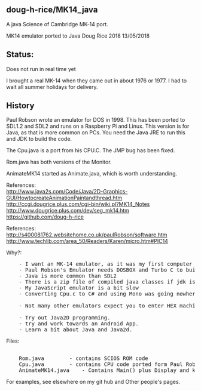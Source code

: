 <H2>doug-h-rice/MK14_java</h2>

A java Science of Cambridge MK-14 port. 

MK14 emulator ported to Java
Doug Rice 2018	13/05/2018

<h2>Status:</h2>	

Does not run in real time yet

I brought a real MK-14 when they came out in about 1976 or 1977. 
I had to wait all summer holidays for delivery.

<h2>History</H2>
Paul Robson wrote an emulator for DOS in 1998. This has been ported to SDL1.2 and SDL2 and runs on a Raspberry Pi and Linux. This version is for Java, as that is more common on PCs. You need the Java JRE to run this and JDK to build the code. 

The Cpu.java is a port from his CPU.C. The JMP bug has been fixed.

Rom.java has both versions of the Monitor.

AnimateMK14 started as Animate.java, which is worth understanding.

References:<BR>
	http://www.java2s.com/Code/Java/2D-Graphics-GUI/HowtocreateAnimationPaintandthread.htm <BR>
	http://ccgi.dougrice.plus.com/cgi-bin/wiki.pl?MK14_Notes <BR>
	http://www.dougrice.plus.com/dev/seg_mk14.htm <BR>
	https://github.com/doug-h-rice <BR>


References:<BR>	
	http://s400081762.websitehome.co.uk/paulRobson/software.htm <BR>
	http://www.techlib.com/area_50/Readers/Karen/micro.htm#PIC14 <BR>

Why?:
<pre>
	- I want an MK-14 emulator, as it was my first computer 40 years ago.
	- Paul Robson's Emulator needs DOSBOX and Turbo C to build it.
	- Java is more common than SDL2
	- There is a zip file of compiled java classes if jdk is not installed and javac is unavailable.
	- My JavaScript emulator is a bit slow
	- Converting Cpu.c to C# and using Mono was going nowhere.
	
	- Not many other emulators expect you to enter HEX machine code using a calculator keyboard.
	
	- Try out Java2D programming.
	- try and work towards an Android App.
	- Learn a bit about Java and Java2d.
</pre>
	
Files:
<pre>

	Rom.java 		- contains SCIOS ROM code
	Cpu.java 		- contains CPU code ported form Paul Robson's code. JMP bug fixed.
	AnimateMK14.java	- Contains Main() plus Display and keyboard. 
</pre>

For examples, see elsewhere on my git hub and Other people's pages.
